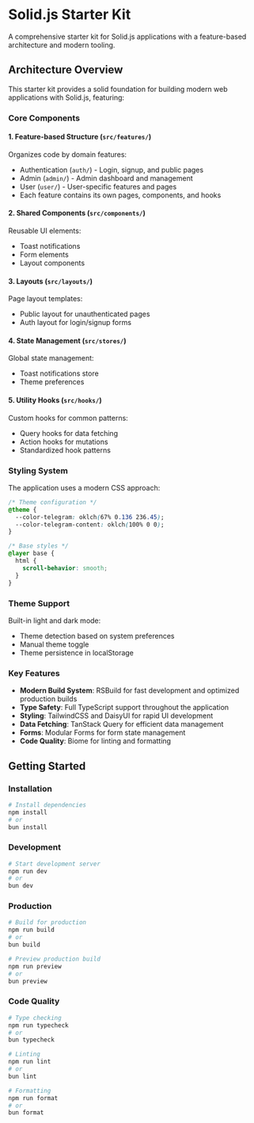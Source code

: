 # Solid.js Starter Kit

A comprehensive starter kit for Solid.js applications with a feature-based architecture and modern tooling.

## Architecture Overview

This starter kit provides a solid foundation for building modern web applications with Solid.js, featuring:

### Core Components

#### 1. Feature-based Structure (`src/features/`)

Organizes code by domain features:

- Authentication (`auth/`) - Login, signup, and public pages
- Admin (`admin/`) - Admin dashboard and management
- User (`user/`) - User-specific features and pages
- Each feature contains its own pages, components, and hooks

#### 2. Shared Components (`src/components/`)

Reusable UI elements:

- Toast notifications
- Form elements
- Layout components

#### 3. Layouts (`src/layouts/`)

Page layout templates:

- Public layout for unauthenticated pages
- Auth layout for login/signup forms

#### 4. State Management (`src/stores/`)

Global state management:

- Toast notifications store
- Theme preferences

#### 5. Utility Hooks (`src/hooks/`)

Custom hooks for common patterns:

- Query hooks for data fetching
- Action hooks for mutations
- Standardized hook patterns

### Styling System

The application uses a modern CSS approach:

```css
/* Theme configuration */
@theme {
  --color-telegram: oklch(67% 0.136 236.45);
  --color-telegram-content: oklch(100% 0 0);
}

/* Base styles */
@layer base {
  html {
    scroll-behavior: smooth;
  }
}
```

### Theme Support

Built-in light and dark mode:

- Theme detection based on system preferences
- Manual theme toggle
- Theme persistence in localStorage

### Key Features

- **Modern Build System**: RSBuild for fast development and optimized production builds
- **Type Safety**: Full TypeScript support throughout the application
- **Styling**: TailwindCSS and DaisyUI for rapid UI development
- **Data Fetching**: TanStack Query for efficient data management
- **Forms**: Modular Forms for form state management
- **Code Quality**: Biome for linting and formatting

## Getting Started

### Installation

```bash
# Install dependencies
npm install
# or
bun install
```

### Development

```bash
# Start development server
npm run dev
# or
bun dev
```

### Production

```bash
# Build for production
npm run build
# or
bun build

# Preview production build
npm run preview
# or
bun preview
```

### Code Quality

```bash
# Type checking
npm run typecheck
# or
bun typecheck

# Linting
npm run lint
# or
bun lint

# Formatting
npm run format
# or
bun format
```
